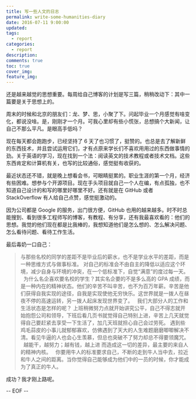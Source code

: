 ```yaml
---
title: 写一些人文的日志
permalink: write-some-humanities-diary
date: 2016-07-11 9:00:00
updated:
tags:
  - report
categories:
  - report
description:
comments: true
toc: true
cover_img:
feature_img:
---
```


还是越来越觉的思想重要。每周给自己博客的计划是写三篇，稍稍改动下：其中一篇要是关于思想上的。

周末的时候和北京的朋友们：龙、梦、思，小聚了下。问起毕业一个月感觉有啥变化，都说没啥。是，刚刚才一个月。可我心里却有些小慌张，总想搞个大新闻，让自己不那么平凡。是眼高手低吗？

<!-- more -->

现在每天都会跑跑步，已经坚持了 6 天了也习惯了，挺赞的。也总是去了解新鲜的东西技术，并且尝试运用它们，才有点原来学长们不喜欢用用过的东西做事情的劲。关于英语的学习，现在找到一个法：阅读英文的技术教程或者技术文档。这些东西肯定和计算机有关，也写的比较通俗，感觉挺有收获的。

最近状态还不错，就是晚上想看会书，可眼睛挺累的。职业生涯的第一个月，经济有些困难。想参与个开源项目。现在手头项目就自己一个人在编，有点孤独，也不知道自己设计的和写的哪里好哪里不好。还有就是在 GitHub 或者 StackOverflow 有人给自己点赞，感觉挺激动的。

因为公司都是 Google 的服务，出门很方便，GitHub 也用的越来越多。时不时总能搜到、看到很多工程师写的博客，有教程、有分享，还有我最喜欢看的：他们的思想。我觉的他们现在都是比我棒的，我想知道他们是怎么想的、怎么解决问题、怎么看待问题、看待工作生活。

最后毒奶一口自己：

> 与那些名校的同学的差距不是毕业后的薪水，也不是学业水平的差距，而是一种思维方式与做事标准。
> 对自己的标准会不由自主的降低以适应这个环境，减少自身与环境的冲突，在一个低标准下，自觉“满意”的度过每一天。
> &nbsp;
> 为什么名企喜欢要名校的学生？其实名企要的不是多么高的 GPA 成绩，而是一种内在的精神状态。他们的辛苦不叫辛苦，也不为百万年薪。辛苦是他们获得自我实现的途径，自我是实现使他无穷快乐。这世界就是一拨人在昼夜不停的高速运转，另一拨人起床发现世界变了。
> &nbsp;
> 我们大部分人的工作和生活状态是怎样的呢？
> 上班稍微努力点就开始讲究公平，自己不得志就开始抱怨公司和领导，下班后看几页书就觉得自己特别上进，辛苦上几天就觉得自己要赶紧去享受一下生活了，加几天班就担心自己会过劳死。
> 遇到些鸡毛蒜皮的小事儿就郁郁寡欢，仿佛遇到了天大的人生难题磨磨唧唧解决不清。看见牛逼的人也会心生羡慕，但总也突破不了努力却总不得要领魔咒。
> &nbsp;
> 越能干，越努力；越有钱，越上进
> 而造成这一切的差异，最主要的来自人的精神内核。
> &nbsp;
> 你要用牛人的标准要求自己，不断的走到牛人当中去，拉近和牛人之间的距离。当你觉得自己能够成为他们中的一员的时候，你才能成为了真正的牛人。

成功？我才刚上路呢。

-- EOF --
